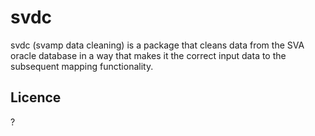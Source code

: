 # svdc

svdc (svamp data cleaning) is a package that cleans data from the SVA
oracle database in a way that makes it the correct input data to the
subsequent mapping functionality.


Licence
-------

?
